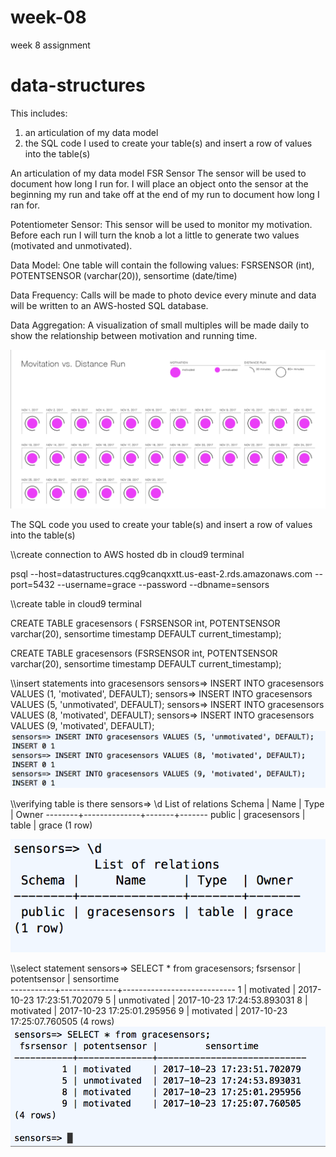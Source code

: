 # week-08
week 8 assignment
# data-structures
This includes: 
   1.  an articulation of my data model
   2.  the SQL code I used to create your table(s) and insert a row of values into the table(s)
   
   
   
   

An articulation of my data model
FSR Sensor The sensor will be used to document how long I run for. I will place an object onto the sensor at the beginning my run and take off at the end of my run to document how long I ran for. 

Potentiometer Sensor: This sensor will be used to monitor my motivation. Before each run I will turn the knob a lot a little to generate two values (motivated and unmotivated). 

Data Model: 
One table will contain the following values: FSRSENSOR (int), POTENTSENSOR (varchar(20)), sensortime (date/time)

Data Frequency: 
Calls will be made to photo device every minute and data will be written to an AWS-hosted SQL database. 

Data Aggregation: 
A visualization of small multiples will be made daily to show the relationship between motivation and running time. 

![alt text](https://github.com/graceiseverywhere/data-structures/blob/master/MSDV_DataStructures_grace_sensors_mockdesign.png
 "Initial Mockup design")





The SQL code you used to create your table(s) and insert a row of values into the table(s)

\\\create connection to AWS hosted db in cloud9 terminal

psql --host=datastructures.cqg9canqxxtt.us-east-2.rds.amazonaws.com --port=5432 --username=grace --password --dbname=sensors

\\\create table in cloud9 terminal 

CREATE TABLE gracesensors 
(
FSRSENSOR int, 
POTENTSENSOR varchar(20), 
sensortime timestamp DEFAULT current_timestamp);

CREATE TABLE gracesensors (FSRSENSOR int, POTENTSENSOR varchar(20), sensortime timestamp DEFAULT current_timestamp);

\\\insert statements into gracesensors 
sensors=> INSERT INTO gracesensors VALUES (1, 'motivated', DEFAULT);
sensors=> INSERT INTO gracesensors VALUES (5, 'unmotivated', DEFAULT);
sensors=> INSERT INTO gracesensors VALUES (8, 'motivated', DEFAULT);
sensors=> INSERT INTO gracesensors VALUES (9, 'motivated', DEFAULT);
![alt text](https://github.com/graceiseverywhere/data-structures/blob/master/Grace_Sensors_Insert.png
 "Insert Statements")


\\\verifying table is there 
sensors=> \d
           List of relations
 Schema |     Name     | Type  | Owner 
--------+--------------+-------+-------
 public | gracesensors | table | grace
(1 row)

![alt text](https://github.com/graceiseverywhere/data-structures/blob/master/Grace_Sensors_Verify.png "Verify ScreenGrab")


\\\select statement
sensors=> SELECT * from gracesensors;
 fsrsensor | potentsensor |         sensortime         
-----------+--------------+----------------------------
         1 | motivated    | 2017-10-23 17:23:51.702079
         5 | unmotivated  | 2017-10-23 17:24:53.893031
         8 | motivated    | 2017-10-23 17:25:01.295956
         9 | motivated    | 2017-10-23 17:25:07.760505
(4 rows)
![alt text](https://github.com/graceiseverywhere/data-structures/blob/master/Grace_Sensors_Select.png
 "Select Statement Used")



